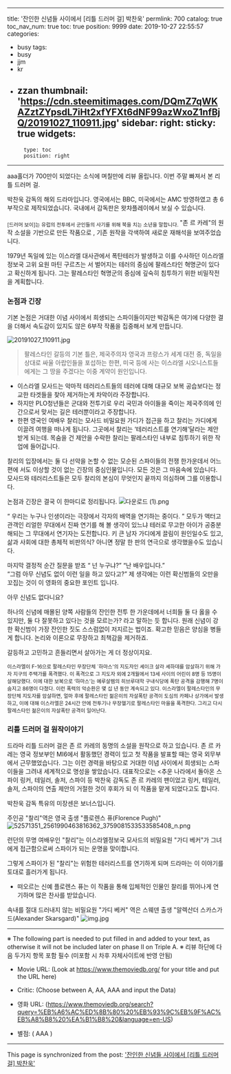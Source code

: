 
---
title: '잔인한 신념들 사이에서 [리틀 드러머 걸]  박찬욱'
permlink: 700
catalog: true
toc_nav_num: true
toc: true
position: 9999
date: 2019-10-27 22:55:57
categories:
- busy
tags:
- busy
- jjm
- kr
- zzan
thumbnail: 'https://cdn.steemitimages.com/DQmZ7qWKAZztZYpsdL7iHt2xfYFXt6dNF99azWxoZ1nfBjQ/20191027_110911.jpg'
sidebar:
    right:
        sticky: true
widgets:
    -
        type: toc
        position: right
---


aaa홀더가 700만이 되었다는 소식에 며칠만에 리뷰 올립니다. 
이번 주말 빠져서 본 리틀 드러머 걸. 

박찬욱 감독의 해외 드라마입니다. 영국에서는 BBC, 미국에서는 AMC 방영하였고 총 6부작으로 제작되었습니다. 국내에서 감독판은 왓챠플레이에서 보실 수 있습니다.


<sub>[드러머 보이]는 유럽의 전투에서 군인들의 사기를 위해 북을 치는 소년을 말합니다. </sub>
  "존 르 카레"의 원작 소설을 기반으로 만든 작품으로 , 기존 원작을 각색하여 새로운 재해석을 보여주었습니다.

1979년 독일에 있는 이스라엘 대사관에서 폭탄테러가 발생하고 이를 수사하던 이스라엘 정보국 고위 요원 마틴 구르츠는 서 벌어지는 테러의 중심에 팔레스타인 혁명군이 있다고 확신하게 됩니다. 그는 팔레스타인 혁명군의 중심에 깊숙히 침투하기 위한 비밀작전을 계획합니다.

### 논점과 긴장
기본 논점은 거대한 이념 사이에서 희생되는 스파이들이지만 박감독은 여기에 다양한 결을 더해서 속도감이 있지도 않은 6부작 작품을 집중해서 보게 만듭니다. 

![20191027_110911.jpg](https://cdn.steemitimages.com/DQmZ7qWKAZztZYpsdL7iHt2xfYFXt6dNF99azWxoZ1nfBjQ/20191027_110911.jpg)
> 팔레스타인 갈등의 기본 틀은, 제국주의자 영국과 프랑스가 세계 대전 중, 독일을 상대로 싸울 아랍인들을 포섭하는 한편, 미국 등에 사는 이스라엘 시오니스트들에게는 그 땅을 주겠다는 이중 계약이 원인입니다.

* 이스라엘 모사드는 악마적 테러리스트들의 테러에 대해 대규모 보복 공습보다는 정교한 타겟들을 찾아 제거하는게 차악이라 주장합니다.
* 하지만 PLO청년들은 군대와 전투기로 우리 국민과 아이들을 죽이는 제국주의에 인간으로서 맞서는 길은 테러뿐이라고 주장합니다. 
* 한편 영국인 여배우 찰리는 모사드 비밀요원 가디가 접근을 하고 찰리는 가디에게 이끌려 여행을 떠나게 됩니다. 그곳에서 찰리는 ‘테러리스트를 연기해’달라는 제안받게 되는데. 목숨을 건 제안을 수락한 찰리는 팔레스타인 내부로 침투하기 위한 작업에 들어갑니다. 

찰리의 입장에서는 둘 다 선악을 논할 수 없는 모순된 스파이들의 전쟁 한가운데서 어느 편에 서도 이상할 것이 없는 긴장의 중심인물입니다. 모든 것은 그 마음속에 있습니다. 모사드와 테러리스트들은 모두 찰리의 본심이 무엇인지 끝까지 의심하며 그를 이용합니다. 

논점과 긴장은 결국 이 한마디로 정리됩니다.
![다운로드 (1).png](https://cdn.steemitimages.com/DQma3rwV72kabVFF2p9CFZPhR7qsyvRFTapKxn6Bbt1oYoM/%EB%8B%A4%EC%9A%B4%EB%A1%9C%EB%93%9C%20(1).png)

“ 우리는 누구나 인생이라는 극장에서 각자의 배역을 연기하는 중이다. ”
모두가 액터고관객인 리얼한 무대에서 진짜 연기를 해 볼 생각이 있느냐
 테러로 무고한 아이가 공중분해되는 그 무대에서 연기자는 도전합니다. 
키 큰 남자 가디에게 끌림이 원인일수도 있고, 삶과 사회에 대한 총체적 비판의식? 아니면 
정말 한 판의 연극으로 생각했을수도 있습니다. 

마지막 결정적 순간 질문을 받죠 “ 넌 누구냐?”
“난 배우입니다.”  
“그럼 아무 신념도 없이 이런 일을 하고 있다고?”
제 생각에는 이런 확신범들의 오만을 꼬집는 것이 이 영화의 중요한 포인트 입니다. 

아무 신념도 없다니요? 

하나의 신념에 매몰된 양쪽 사람들의 잔인한 전투 한 가운데에서 너희들 둘 다 옳을 수 있지만, 둘 다 잘못하고 있다는 것을 모르는가? 라고 말하는 듯 합니다. 
원래 신념이 강한 확신범이 가장 잔인한 짓도 스스럼없이 저지르는 법이죠. 
확고한 믿음은 양심을 병들게 합니다.  논리와 이론으로 무장하고 최책감을 제거하죠. 

갈등하고 고민하고 흔들리면서 살아가는 게 더 정상이지요.  



<sup>이스라엘이 F-16으로 팔레스타인 무장단체 `하마스'의 지도자인 셰이크 살라 셰하데를 암살하기 위해 가자 지구의 주택가를 폭격했다. 이 폭격으로 그 지도자 외에 2개월에서 13세 사이의 어린이 8명 등 15명이 살해당했다. 이에 대한 보복으로 ‘하마스’는 예루살렘의 히브루대학 구내식당에 폭탄 공격을 감행해 7명이 숨지고 86명이 다쳤다. 이런 폭력의 악순환은 몇 십 년 동안 계속되고 있다. 이스라엘이 팔레스타인의 무장단체 지도자를 암살하면, 얼마 후에 팔레스타인 젊은이의 자살폭탄 공격이 도심의 카페나 상가에서 발생하고, 이에 대해 이스라엘은 24시간 안에 전투기나 무장헬기로 팔레스타인 마을을 폭격한다. 그리고 다시 팔레스타인 젊은이의 자살폭탄 공격이 일어난다. </sup>



### 리틀 드러머 걸 원작이야기
 드라마 리틀 드러머 걸은 존 르 카레의 동명의 소설을 원작으로 하고 있습니다. 존 르 카레는 영국 정보부인 MI6에서 활동했던 경력이 있고 첫 작품을 발표할 때는 영국 외무부에서 근무했었습니다. 그는 이런 경력을 바탕으로 거대한 이념 사이에서 희생되는 스파이들을 그려내 세계적으로 명성을 쌓았습니다. 대표작으로는 &lt;추운 나라에서 돌아온 스파이 링커, 테일러, 솔저, 스파이 등
박찬욱 감독도 존 르 카레의 팬이었고 링커, 테일러, 솔저, 스파이의 연출 제안의 거절한 것이 후회가 되 이 작품을 맡게 되었다고도 합니다.


박찬욱 감독 특유의 미장센은 보너스입니다.

 주인공
"찰리"역은 영국 출생 "플로렌스 퓨(Florence Pugh)"
![52571351_2561990463816362_3759081533533585408_n.png](https://cdn.steemitimages.com/DQmZmCFCE3BqzA7eNxQeXYbEMYSsdx9K6JbCCkAP9aVV9Az/52571351_2561990463816362_3759081533533585408_n.png)

런던의 무명 여배우인 "찰리"는 이스라엘정보국 모사드의 비밀요원 "가디 베커"가 그녀에게 접근함으로써 스파이가 되는 운명을 맞이합니다. 


그렇게 스파이가 된 "찰리"는 위험한 테러리스트를 연기하게 되며 드라마는 이 이야기를 토대로 흘러가게 됩니다.

* 떠오르는 신예 플로렌스 퓨는 이 작품을 통해 입체적인 인물인 찰리를 뛰어나게 연기하며 많은 찬사를 받았습니다.

속내를 절대 드러내지 않는 비밀요원
"가디 베커" 역은 스웨덴 출생 "알렉산더 스카스가드(Alexander Skarsgard)" 
![img.jpg](https://cdn.steemitimages.com/DQmPLi1yAaYVtVGJjqB75PEwqJHM6VopdgFhH3D3zVZDzf5/img.jpg)
 





---
※ The following part is needed to put filled in and added to your text, as otherwise it will not be included later on phase II on Triple A.
※ 리뷰 하단에 다음 두가지 항목 포함 필수 (미포함 시 차후 자체사이트에 반영 안됨)

* Movie URL: (Look at https://www.themoviedb.org/ for your title and put the URL here)
* Critic: (Choose between A, AA, AAA and input the Data)

* 영화 URL: (https://www.themoviedb.org/search?query=%EB%A6%AC%ED%8B%80%20%EB%93%9C%EB%9F%AC%EB%A8%B8%20%EA%B1%B8%20&language=en-US)
* 별점: ( AAA )

- - -

This page is synchronized from the post: ['잔인한 신념들 사이에서 [리틀 드러머 걸]  박찬욱'](https://steemit.com/@raah/700)
